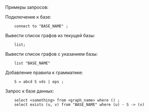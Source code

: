 Примеры запросов:

Подключение к базе:
```
    connect to "BASE_NAME" ;
```

Вывести список графов из текущей базы:
```
    list;
```

Вывести список графов с указанием базы:
```
    list "BASE_NAME"
```

Добавление правила к грамматике:
```
    S = abcd S vds | eps ;
```

Запрос к базе данных:
```
    select <something> from <graph_name> where () ;
    select exists (u, v) from "BASE_NAME" where (u) - S -> (v)
```